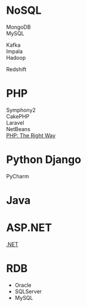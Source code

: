 # NoSQL
MongoDB<br>
MySQL

Kafka<br>
Impala<br>
Hadoop<br>

Redshift<br>

# PHP
Symphony2<br>
CakePHP<br>
Laravel<br>
NetBeans<br>
[PHP: The Right Way](http://www.phptherightway.com/)

# Python Django
PyCharm

# Java

# ASP.NET
[.NET](.NET.md)


# RDB
* Oracle
* SQLServer
* MySQL
